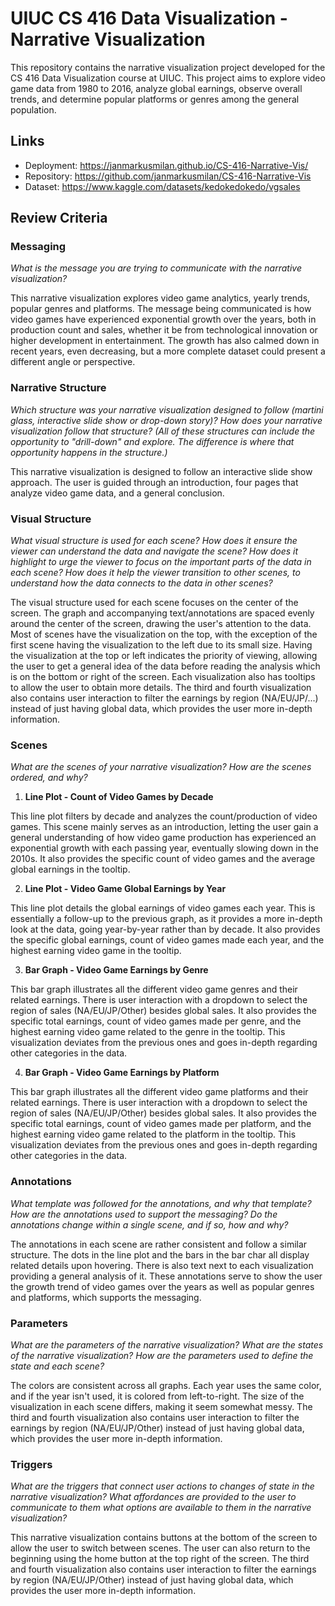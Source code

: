 # UIUC CS 416 Data Visualization - Narrative Visualization

This repository contains the narrative visualization project developed for the CS 416 Data Visualization course at UIUC. This project aims to explore video game data from 1980 to 2016, analyze global earnings, observe overall trends, and determine popular platforms or genres among the general population.

## Links

- Deployment: https://janmarkusmilan.github.io/CS-416-Narrative-Vis/
- Repository: https://github.com/janmarkusmilan/CS-416-Narrative-Vis
- Dataset: https://www.kaggle.com/datasets/kedokedokedo/vgsales

## Review Criteria

### Messaging

_What is the message you are trying to communicate with the narrative visualization?_

This narrative visualization explores video game analytics, yearly trends, popular genres and platforms. The message being communicated is how video games have experienced exponential growth over the years, both in production count and sales, whether it be from technological innovation or higher development in entertainment. The growth has also calmed down in recent years, even decreasing, but a more complete dataset could present a different angle or perspective.

### Narrative Structure

_Which structure was your narrative visualization designed to follow (martini glass, interactive slide show or drop-down story)? How does your narrative visualization follow that structure? (All of these structures can include the opportunity to "drill-down" and explore. The difference is where that opportunity happens in the structure.)_

This narrative visualization is designed to follow an interactive slide show approach. The user is guided through an introduction, four pages that analyze video game data, and a general conclusion.

### Visual Structure

_What visual structure is used for each scene? How does it ensure the viewer can understand the data and navigate the scene? How does it highlight to urge the viewer to focus on the important parts of the data in each scene? How does it help the viewer transition to other scenes, to understand how the data connects to the data in other scenes?_

The visual structure used for each scene focuses on the center of the screen. The graph and accompanying text/annotations are spaced evenly around the center of the screen, drawing the user's attention to the data. Most of scenes have the visualization on the top, with the exception of the first scene having the visualization to the left due to its small size. Having the visualization at the top or left indicates the priority of viewing, allowing the user to get a general idea of the data before reading the analysis which is on the bottom or right of the screen. Each visualization also has tooltips to allow the user to obtain more details. The third and fourth visualization also contains user interaction to filter the earnings by region (NA/EU/JP/...) instead of just having global data, which provides the user more in-depth information.

### Scenes

_What are the scenes of your narrative visualization? How are the scenes ordered, and why?_

1. **Line Plot - Count of Video Games by Decade**

This line plot filters by decade and analyzes the count/production of video games. This scene mainly serves as an introduction, letting the user gain a general understanding of how video game production has experienced an exponential growth with each passing year, eventually slowing down in the 2010s. It also provides the specific count of video games and the average global earnings in the tooltip.

2. **Line Plot - Video Game Global Earnings by Year**

This line plot details the global earnings of video games each year. This is essentially a follow-up to the previous graph, as it provides a more in-depth look at the data, going year-by-year rather than by decade. It also provides the specific global earnings, count of video games made each year, and the highest earning video game in the tooltip.

3. **Bar Graph - Video Game Earnings by Genre**

This bar graph illustrates all the different video game genres and their related earnings. There is user interaction with a dropdown to select the region of sales (NA/EU/JP/Other) besides global sales. It also provides the specific total earnings, count of video games made per genre, and the highest earning video game related to the genre in the tooltip. This visualization deviates from the previous ones and goes in-depth regarding other categories in the data.

4. **Bar Graph - Video Game Earnings by Platform**

This bar graph illustrates all the different video game platforms and their related earnings. There is user interaction with a dropdown to select the region of sales (NA/EU/JP/Other) besides global sales. It also provides the specific total earnings, count of video games made per platform, and the highest earning video game related to the platform in the tooltip. This visualization deviates from the previous ones and goes in-depth regarding other categories in the data.

### Annotations

_What template was followed for the annotations, and why that template? How are the annotations used to support the messaging? Do the annotations change within a single scene, and if so, how and why?_

The annotations in each scene are rather consistent and follow a similar structure. The dots in the line plot and the bars in the bar char all display related details upon hovering. There is also text next to each visualization providing a general analysis of it. These annotations serve to show the user the growth trend of video games over the years as well as popular genres and platforms, which supports the messaging.

### Parameters

_What are the parameters of the narrative visualization? What are the states of the narrative visualization? How are the parameters used to define the state and each scene?_

The colors are consistent across all graphs. Each year uses the same color, and if the year isn't used, it is colored from left-to-right. The size of the visualization in each scene differs, making it seem somewhat messy. The third and fourth visualization also contains user interaction to filter the earnings by region (NA/EU/JP/Other) instead of just having global data, which provides the user more in-depth information.

### Triggers

_What are the triggers that connect user actions to changes of state in the narrative visualization? What affordances are provided to the user to communicate to them what options are available to them in the narrative visualization?_

This narrative visualization contains buttons at the bottom of the screen to allow the user to switch between scenes. The user can also return to the beginning using the home button at the top right of the screen. The third and fourth visualization also contains user interaction to filter the earnings by region (NA/EU/JP/Other) instead of just having global data, which provides the user more in-depth information.

